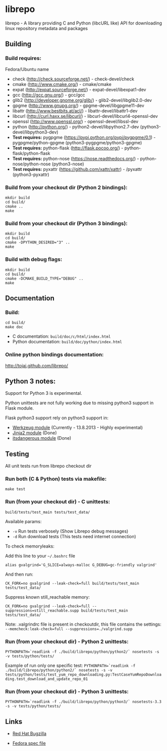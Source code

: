 # librepo

librepo - A library providing C and Python (libcURL like) API for downloading
linux repository metadata and packages

## Building

### Build requires:

Fedora/Ubuntu name

* check (http://check.sourceforge.net/) - check-devel/check
* cmake (http://www.cmake.org/) - cmake/cmake
* expat (http://expat.sourceforge.net/) - expat-devel/libexpat1-dev
* gcc (http://gcc.gnu.org/) - gcc/gcc
* glib2 (http://developer.gnome.org/glib/) - glib2-devel/libglib2.0-dev
* gpgme (http://www.gnupg.org/) - gpgme-devel/libgpgme11-dev
* libattr (http://www.bestbits.at/acl/) - libattr-devel/libattr1-dev
* libcurl (http://curl.haxx.se/libcurl/) - libcurl-devel/libcurl4-openssl-dev
* openssl (http://www.openssl.org/) - openssl-devel/libssl-dev
* python (http://python.org/) - python2-devel/libpython2.7-dev (python3-devel/libpython3-dev)
* **Test requires:** pygpgme (https://pypi.python.org/pypi/pygpgme/0.1) - pygpgme/python-gpgme (python3-pygpgme/python3-gpgme)
* **Test requires:** python-flask (http://flask.pocoo.org/) - python-flask/python-flask
* **Test requires:** python-nose (https://nose.readthedocs.org/) - python-nose/python-nose (python3-nose)
* **Test requires:** pyxattr (https://github.com/xattr/xattr) - /pyxattr (python3-pyxattr)

### Build from your checkout dir (Python 2 bindings):

    mkdir build
    cd build/
    cmake ..
    make

### Build from your checkout dir (Python 3 bindings):

    mkdir build
    cd build/
    cmake -DPYTHON_DESIRED="3" ..
    make

### Build with debug flags:

    mkdir build
    cd build/
    cmake -DCMAKE_BUILD_TYPE="DEBUG" ..
    make

## Documentation

### Build:

    cd build/
    make doc

* C documentation: `build/doc/c/html/index.html`
* Python documentation: `build/doc/python/index.html`

### Online python bindings documentation:

http://tojaj.github.com/librepo/

## Python 3 notes:

Support for Python 3 is experimental.

Python unittests are not fully working due to missing python3 support in
Flask module.

Flask python3 support rely on python3 support in:
* [Werkzeug module](http://werkzeug.pocoo.org/docs/python3/) (Currently - 13.8.2013 - Highly experimental)
* [Jinja2 module](http://jinja.pocoo.org/docs/intro/) (Done)
* [itsdangerous module](https://github.com/mitsuhiko/itsdangerous) (Done)

## Testing

All unit tests run from librepo checkout dir

### Run both (C & Python) tests via makefile:
    make test

### Run (from your checkout dir) - C unittests:

    build/tests/test_main tests/test_data/

Available params:

* ``-v`` Run tests verbosely (Show Librepo debug messages)
* ``-d`` Run download tests (This tests need internet connection)

To check memoryleaks:

Add this line to your ``~/.bashrc`` file

    alias gvalgrind='G_SLICE=always-malloc G_DEBUG=gc-friendly valgrind'

And then run:

    CK_FORK=no gvalgrind --leak-check=full build/tests/test_main tests/test_data/

Suppress known still_reachable memory:

    CK_FORK=no gvalgrind --leak-check=full --suppressions=still_reachable.supp build/tests/test_main tests/test_data/

Note: .valgrindrc file is present in checkoutdir, this file contains the settings:
`--memcheck:leak-check=full --suppressions=./valgrind.supp`

### Run (from your checkout dir) - Python 2 unittests:

    PYTHONPATH=`readlink -f ./build/librepo/python/python2/` nosetests -s -v tests/python/tests/

Example of run only one specific test: ``PYTHONPATH=`readlink -f ./build/librepo/python/python2/` nosetests -s -v tests/python/tests/test_yum_repo_downloading.py:TestCaseYumRepoDownloading.test_download_and_update_repo_01``

### Run (from your checkout dir) - Python 3 unittests:

    PYTHONPATH=`readlink -f ./build/librepo/python/python3/` nosetests-3.3 -s -v tests/python/tests/

## Links

* [Red Hat Bugzilla](https://bugzilla.redhat.com/buglist.cgi?query_format=advanced&bug_status=NEW&bug_status=ASSIGNED&bug_status=MODIFIED&bug_status=VERIFIED&component=librepo)

* [Fedora spec file](http://pkgs.fedoraproject.org/cgit/librepo.git/tree/librepo.spec)
